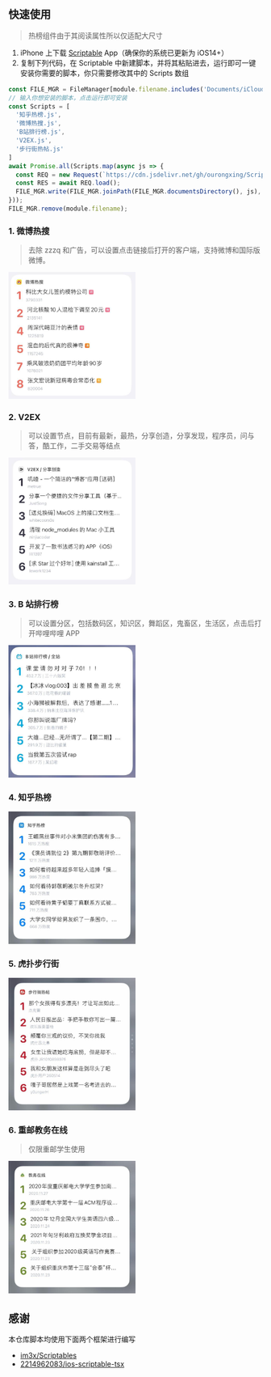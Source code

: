 ## 快速使用
> 热榜组件由于其阅读属性所以仅适配大尺寸
1. iPhone 上下载 [Scriptable](https://apps.apple.com/cn/app/scriptable/id1405459188) App（确保你的系统已更新为 iOS14+）    
2. 复制下列代码，在 Scriptable 中新建脚本，并将其粘贴进去，运行即可一键安装你需要的脚本，你只需要修改其中的 Scripts 数组
```js
const FILE_MGR = FileManager[module.filename.includes('Documents/iCloud~') ? 'iCloud' : 'local']();
// 输入你想安装的脚本，点击运行即可安装
const Scripts = [
  '知乎热榜.js',
  '微博热搜.js',
  'B站排行榜.js',
  'V2EX.js',
  '步行街热帖.js'
]
await Promise.all(Scripts.map(async js => {
  const REQ = new Request(`https://cdn.jsdelivr.net/gh/ourongxing/Scriptable-Widgets/${encodeURIComponent(js)}`);
  const RES = await REQ.load();
  FILE_MGR.write(FILE_MGR.joinPath(FILE_MGR.documentsDirectory(), js), RES);
}));
FILE_MGR.remove(module.filename);
```
### 1. 微博热搜
> 去除 zzzq 和广告，可以设置点击链接后打开的客户端，支持微博和国际版微博。
<div><img src="./img/weibo.jpg" width="50%"></img></div>

### 2. V2EX
> 可以设置节点，目前有最新，最热，分享创造，分享发现，程序员，问与答，酷工作，二手交易等结点
<div><img src="./img/v2ex.jpg" width="50%"></img></div>

### 3. B 站排行榜
> 可以设置分区，包括数码区，知识区，舞蹈区，鬼畜区，生活区，点击后打开哔哩哔哩 APP
<div><img src="./img/bilibili.jpg" width="50%"></img></div>

### 4. 知乎热榜
<div><img src="./img/zhihu.jpg" width="50%"></img></div>

### 5. 虎扑步行街
<div><img src="./img/hupu.jpg" width="50%"></img></div>

### 6. 重邮教务在线
> 仅限重邮学生使用
<div><img src="./img/jwzx.jpg" width="50%"></img></div>

## 感谢
本仓库脚本均使用下面两个框架进行编写
- [im3x/Scriptables](https://github.com/im3x/Scriptables)
- [2214962083/ios-scriptable-tsx](https://github.com/2214962083/ios-scriptable-tsx)
